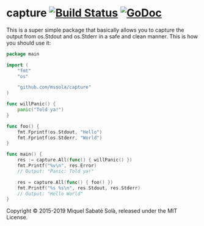 # capture [![Build Status](https://travis-ci.org/mssola/capture.svg?branch=master)](https://travis-ci.org/mssola/capture) [![GoDoc](https://godoc.org/github.com/mssola/capture?status.png)](http://godoc.org/github.com/mssola/capture)

This is a super simple package that basically allows you to capture the output
from os.Stdout and os.Stderr in a safe and clean manner. This is how you should
use it:

```go
package main

import (
	"fmt"
	"os"

	"github.com/mssola/capture"
)

func willPanic() {
	panic("Told ya!")
}

func foo() {
	fmt.Fprintf(os.Stdout, "Hello")
	fmt.Fprintf(os.Stderr, "World")
}

func main() {
	res := capture.All(func() { willPanic() })
	fmt.Printf("%v\n", res.Error)
	// Output: "Panic: Told ya!"

	res = capture.All(func() { foo() })
	fmt.Printf("%s %s\n", res.Stdout, res.Stderr)
	// Output: "Hello World"
}
```

Copyright &copy; 2015-2019 Miquel Sabaté Solà, released under the MIT License.
